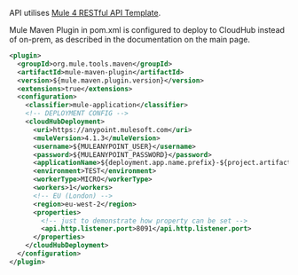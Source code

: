 API utilises [Mule 4 RESTful API Template](https://github.com/mulesoft-labs/mule4-api-template).

Mule Maven Plugin in pom.xml is configured to deploy to CloudHub instead of on-prem, as described in the documentation on the main page.
```xml
<plugin>
  <groupId>org.mule.tools.maven</groupId>
  <artifactId>mule-maven-plugin</artifactId>
  <version>${mule.maven.plugin.version}</version>
  <extensions>true</extensions>
  <configuration>
    <classifier>mule-application</classifier>
    <!-- DEPLOYMENT CONFIG -->
    <cloudHubDeployment>
      <uri>https://anypoint.mulesoft.com</uri>
      <muleVersion>4.1.3</muleVersion>
      <username>${MULEANYPOINT_USER}</username>
      <password>${MULEANYPOINT_PASSWORD}</password>
      <applicationName>${deployment.app.name.prefix}-${project.artifactId}</applicationName>
      <environment>TEST</environment>
      <workerType>MICRO</workerType>
      <workers>1</workers>
      <!-- EU (London) -->
      <region>eu-west-2</region>
      <properties>
        <!-- just to demonstrate how property can be set -->
        <api.http.listener.port>8091</api.http.listener.port>
      </properties>
    </cloudHubDeployment>
  </configuration>
</plugin>
```
